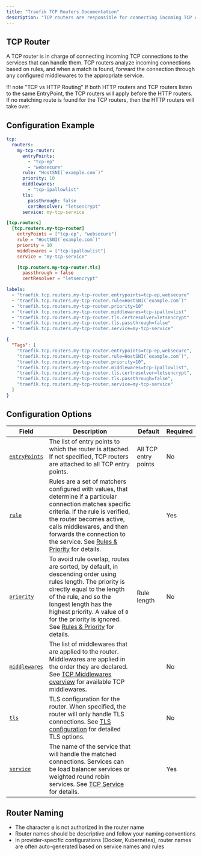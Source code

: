 ```yaml
---
title: "Traefik TCP Routers Documentation"
description: "TCP routers are responsible for connecting incoming TCP connections to the services that can handle them. Read the technical documentation."
---
```


## TCP Router

A TCP router is in charge of connecting incoming TCP connections to the services that can handle them. TCP routers analyze incoming connections based on rules, and when a match is found, forward the connection through any configured middlewares to the appropriate service.

!!! note "TCP vs HTTP Routing"
    If both HTTP routers and TCP routers listen to the same EntryPoint, the TCP routers will apply before the HTTP routers. If no matching route is found for the TCP routers, then the HTTP routers will take over.

## Configuration Example

```yaml tab="Structured (YAML)"
tcp:
  routers:
    my-tcp-router:
      entryPoints:
        - "tcp-ep"
        - "websecure"
      rule: "HostSNI(`example.com`)"
      priority: 10
      middlewares:
        - "tcp-ipallowlist"
      tls:
        passthrough: false
        certResolver: "letsencrypt"
      service: my-tcp-service
```

```toml tab="Structured (TOML)"
[tcp.routers]
  [tcp.routers.my-tcp-router]
    entryPoints = ["tcp-ep", "websecure"]
    rule = "HostSNI(`example.com`)"
    priority = 10
    middlewares = ["tcp-ipallowlist"]
    service = "my-tcp-service"

    [tcp.routers.my-tcp-router.tls]
      passthrough = false
      certResolver = "letsencrypt"
```

```yaml tab="Labels"
labels:
  - "traefik.tcp.routers.my-tcp-router.entrypoints=tcp-ep,websecure"
  - "traefik.tcp.routers.my-tcp-router.rule=HostSNI(`example.com`)"
  - "traefik.tcp.routers.my-tcp-router.priority=10"
  - "traefik.tcp.routers.my-tcp-router.middlewares=tcp-ipallowlist"
  - "traefik.tcp.routers.my-tcp-router.tls.certresolver=letsencrypt"
  - "traefik.tcp.routers.my-tcp-router.tls.passthrough=false"
  - "traefik.tcp.routers.my-tcp-router.service=my-tcp-service"
```

```json tab="Tags"
{
  "Tags": [
    "traefik.tcp.routers.my-tcp-router.entrypoints=tcp-ep,websecure",
    "traefik.tcp.routers.my-tcp-router.rule=HostSNI(`example.com`)",
    "traefik.tcp.routers.my-tcp-router.priority=10",
    "traefik.tcp.routers.my-tcp-router.middlewares=tcp-ipallowlist",
    "traefik.tcp.routers.my-tcp-router.tls.certresolver=letsencrypt",
    "traefik.tcp.routers.my-tcp-router.tls.passthrough=false",
    "traefik.tcp.routers.my-tcp-router.service=my-tcp-service"
  ]
}
```

## Configuration Options

| Field                              | Description                                                                                                                                                                                                                                                                                                                                                                                | Default | Required |
|------------------------------------|--------------------------------------------------------------------------------------------------------------------------------------------------------------------------------------------------------------------------------------------------------------------------------------------------------------------------------------------------------------------------------------------|---------|----------|
| <a id="entryPoints" href="#entryPoints" title="#entryPoints">`entryPoints`</a> | The list of entry points to which the router is attached. If not specified, TCP routers are attached to all TCP entry points. | All TCP entry points | No |
| <a id="rule" href="#rule" title="#rule">`rule`</a> | Rules are a set of matchers configured with values, that determine if a particular connection matches specific criteria. If the rule is verified, the router becomes active, calls middlewares, and then forwards the connection to the service. See [Rules & Priority](./rules-and-priority.md) for details. | | Yes |
| <a id="priority" href="#priority" title="#priority">`priority`</a> | To avoid rule overlap, routes are sorted, by default, in descending order using rules length. The priority is directly equal to the length of the rule, and so the longest length has the highest priority. A value of `0` for the priority is ignored. See [Rules & Priority](./rules-and-priority.md) for details. | Rule length | No |
| <a id="middlewares" href="#middlewares" title="#middlewares">`middlewares`</a> | The list of middlewares that are applied to the router. Middlewares are applied in the order they are declared. See [TCP Middlewares overview](../middlewares/overview.md) for available TCP middlewares. | | No |
| <a id="tls" href="#tls" title="#tls">`tls`</a> | TLS configuration for the router. When specified, the router will only handle TLS connections. See [TLS configuration](../tls.md) for detailed TLS options. | | No |
| <a id="service" href="#service" title="#service">`service`</a> | The name of the service that will handle the matched connections. Services can be load balancer services or weighted round robin services. See [TCP Service](../service.md) for details. | | Yes |

## Router Naming

- The character `@` is not authorized in the router name
- Router names should be descriptive and follow your naming conventions
- In provider-specific configurations (Docker, Kubernetes), router names are often auto-generated based on service names and rules
